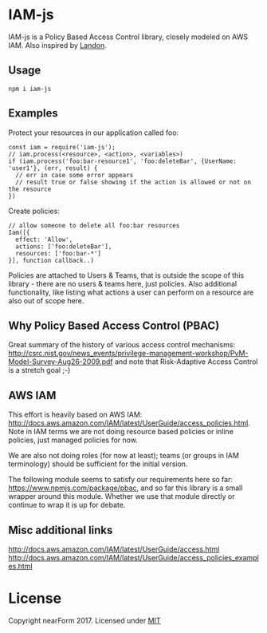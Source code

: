 # IAM-js

IAM-js is a Policy Based Access Control library, closely modeled on AWS IAM. Also inspired by [Landon](https://github.com/ory-am/ladon).

## Usage

`npm i iam-js`

## Examples

Protect your resources in our application called foo:
```
const iam = require('iam-js');
// iam.process(<resource>, <action>, <variables>)
if (iam.process('foo:bar-resource1', 'foo:deleteBar', {UserName: 'user1'}, (err, result) {
  // err in case some error appears
  // result true or false showing if the action is allowed or not on the resource
})
```

Create policies:
```
// allow someone to delete all foo:bar resources
Iam([{
  effect: 'Allow',
  actions: ['foo:deleteBar'],
  resources: ['foo:bar-*']
}], function callback..)
```

Policies are attached to Users & Teams, that is outside the scope of this library - there are no users & teams here, just policies. Also additional functionality, like listing what actions a user can perform on a resource are also out of scope here.

## Why Policy Based Access Control (PBAC)

Great summary of the history of various access control mechanisms: http://csrc.nist.gov/news_events/privilege-management-workshop/PvM-Model-Survey-Aug26-2009.pdf and note that Risk-Adaptive Access Control is a stretch goal ;-)

## AWS IAM

This effort is heavily based on AWS IAM: http://docs.aws.amazon.com/IAM/latest/UserGuide/access_policies.html. Note in IAM terms we are not doing resource based policies or inline policies, just managed policies for now.

We are also not doing roles (for now at least); teams (or groups in IAM terminology) should be sufficient for the initial version.

The following module seems to satisfy our requirements here so far: https://www.npmjs.com/package/pbac, and so far this library is a small wrapper around this module. Whether we use that module directly or continue to wrap it is up for debate.

## Misc additional links

http://docs.aws.amazon.com/IAM/latest/UserGuide/access.html
http://docs.aws.amazon.com/IAM/latest/UserGuide/access_policies_examples.html

# License

Copyright nearForm 2017. Licensed under [MIT](/LICENSE)
